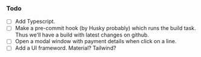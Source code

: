 ### Todo

- [ ] Add Typescript.
- [ ] Make a pre-commit hook (by Husky probably) which runs the build task. Thus we'll have a build with latest changes on github.
- [ ] Open a modal window with payment details when click on a line.
- [ ] Add a UI frameword. Material? Tailwind?

